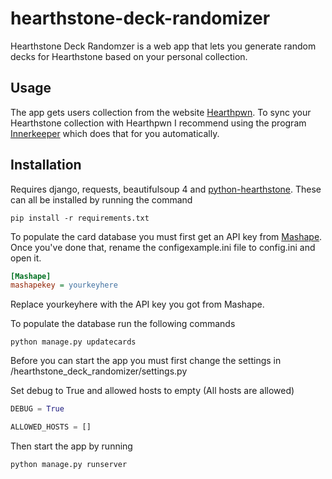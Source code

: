 
# hearthstone-deck-randomizer
Hearthstone Deck Randomzer is a web app that lets you generate random decks for Hearthstone based on your personal collection.
## Usage
The app gets users collection from the website [Hearthpwn](http://www.hearthpwn.com/). To sync your Hearthstone collection with Hearthpwn I recommend using the program [Innerkeeper](https://www.innkeeper.com/) which does that for you automatically. 
## Installation
Requires django, requests, beautifulsoup 4 and [python-hearthstone](https://github.com/HearthSim/python-hearthstone). These can all be installed by running the command
```
pip install -r requirements.txt
```
To populate the card database you must first get an API key from [Mashape](https://market.mashape.com/). Once you've done that, rename the configexample.ini file to config.ini and open it.
```ini
[Mashape]
mashapekey = yourkeyhere
```
Replace yourkeyhere with the API key you got from Mashape.

To populate the database run the following commands
```
python manage.py updatecards
```
Before you can start the app you must first change the settings in /hearthstone_deck_randomizer/settings.py

Set debug to True and allowed hosts to empty (All hosts are allowed)
```python
DEBUG = True

ALLOWED_HOSTS = []
```
Then start the app by running 
```
python manage.py runserver
```
